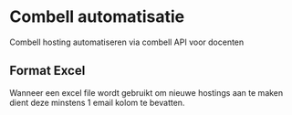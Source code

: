 # Combell automatisatie
Combell hosting automatiseren via combell API voor docenten

## Format Excel
Wanneer een excel file wordt gebruikt om nieuwe hostings aan te maken dient deze minstens 1 email kolom te bevatten.